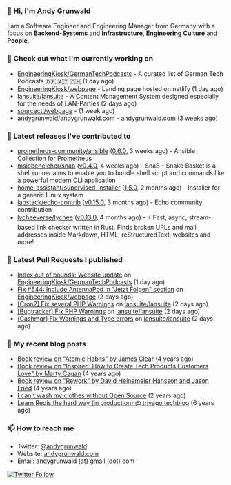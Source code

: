 ### 👋 Hi, I'm Andy Grunwald

I am a Software Engineer and Engineering Manager from Germany with a focus on **Backend-Systems** and **Infrastructure**, **Engineering Culture** and **People**.

### 👷 Check out what I'm currently working on


- [EngineeringKiosk/GermanTechPodcasts](https://github.com/EngineeringKiosk/GermanTechPodcasts) - A curated list of German Tech Podcasts 🇩🇪 🇦🇹 🇨🇭 (1 day ago)
- [EngineeringKiosk/webpage](https://github.com/EngineeringKiosk/webpage) - Landing page hosted on netlify (1 day ago)
- [lansuite/lansuite](https://github.com/lansuite/lansuite) - A Content Management System designed especially for the needs of LAN-Parties (2 days ago)
- [sourcectl/webpage](https://github.com/sourcectl/webpage) -  (1 week ago)
- [andygrunwald/andygrunwald.com](https://github.com/andygrunwald/andygrunwald.com) - andygrunwald.com (3 weeks ago)

### 🔭 Latest releases I've contributed to


- [prometheus-community/ansible](https://github.com/prometheus-community/ansible) ([0.6.0](https://github.com/prometheus-community/ansible/releases/tag/0.6.0), 3 weeks ago) - Ansible Collection for Prometheus
- [msiebeneicher/snab](https://github.com/msiebeneicher/snab) ([v0.4.0](https://github.com/msiebeneicher/snab/releases/tag/v0.4.0), 4 weeks ago) - SnaB - Snake Basket is a shell runner aims to enable you to bundle shell script and commands like a powerful modern CLI application
- [home-assistant/supervised-installer](https://github.com/home-assistant/supervised-installer) ([1.5.0](https://github.com/home-assistant/supervised-installer/releases/tag/1.5.0), 2 months ago) - Installer for a generic Linux system
- [labstack/echo-contrib](https://github.com/labstack/echo-contrib) ([v0.15.0](https://github.com/labstack/echo-contrib/releases/tag/v0.15.0), 3 months ago) - Echo community contribution
- [lycheeverse/lychee](https://github.com/lycheeverse/lychee) ([v0.13.0](https://github.com/lycheeverse/lychee/releases/tag/v0.13.0), 4 months ago) - ⚡ Fast, async, stream-based link checker written in Rust. Finds broken URLs and mail addresses inside Markdown, HTML, reStructuredText, websites and more!

### 🔨 Latest Pull Requests I published


- [Index out of bounds: Website update](https://github.com/EngineeringKiosk/GermanTechPodcasts/pull/265) on [EngineeringKiosk/GermanTechPodcasts](https://github.com/EngineeringKiosk/GermanTechPodcasts) (1 day ago)
- [Fix #544: Include AntennaPod in &#34;Jetzt Folgen&#34; section](https://github.com/EngineeringKiosk/webpage/pull/545) on [EngineeringKiosk/webpage](https://github.com/EngineeringKiosk/webpage) (2 days ago)
- [[Cron2] Fix several PHP Warnings](https://github.com/lansuite/lansuite/pull/747) on [lansuite/lansuite](https://github.com/lansuite/lansuite) (2 days ago)
- [[Bugtracker] Fix PHP Warnings](https://github.com/lansuite/lansuite/pull/746) on [lansuite/lansuite](https://github.com/lansuite/lansuite) (2 days ago)
- [[Cashmgr] Fix Warnings and Type errors](https://github.com/lansuite/lansuite/pull/745) on [lansuite/lansuite](https://github.com/lansuite/lansuite) (2 days ago)

### 📝 My recent blog posts


- [Book review on &#34;Atomic Habits&#34; by James Clear](https://andygrunwald.com/blog/book-review-on-atomic-habits-by-james-clear/) (4 years ago)
- [Book review on &#34;Inspired: How to Create Tech Products Customers Love&#34; by Marty Cagan](https://andygrunwald.com/blog/book-review-on-inspired-how-to-create-tech-products-customers-love-by-marty-cagan/) (4 years ago)
- [Book review on &#34;Rework&#34; by David Heinemeier Hansson and Jason Fried](https://andygrunwald.com/blog/book-review-on-rework-by-david-heinemeier-hansson-and-jason-fried/) (4 years ago)
- [I can&#39;t wash my clothes without Open Source](https://andygrunwald.com/blog/i-cant-wash-my-clothes-without-open-source/) (2 years ago)
- [Learn Redis the hard way (in production) @ trivago techblog](https://andygrunwald.com/blog/learn-redis-the-hard-way-in-production-trivago-techblog/) (6 years ago)

### 📫 How to reach me

- Twitter: [@andygrunwald](https://twitter.com/andygrunwald)
- Website: [andygrunwald.com](https://andygrunwald.com)
- Email: andygrunwald (at) gmail (dot) com

[![Twitter Follow](https://img.shields.io/twitter/follow/andygrunwald?label=Follow&style=social)](https://twitter.com/andygrunwald)
